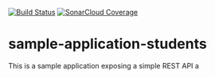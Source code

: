 [![Build Status](https://travis-ci.org/nkpf/sample-application-students.svg?branch=master)](https://travis-ci.org/nkpf/sample-application-students)
[![SonarCloud Coverage](https://sonarcloud.io/api/project_badges/measure?project=nkpf_sample-application-students&metric=coverage)](https://sonarcloud.io/api/project_badges/measure?project=nkpf_sample-application-students&metric=coverage)
# sample-application-students
 This is a sample application exposing a simple REST API
a
